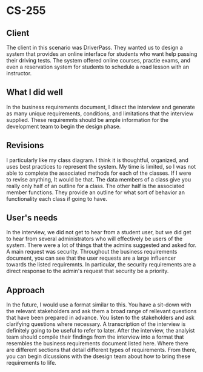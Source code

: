 # CS-255

## Client
The client in this scenario was DriverPass. They wanted us to design a system that provides an online interface for students who want help passing their driving tests. The system offered online courses, practie exams, and even a reservation system for students to schedule a road lesson with an instructor.

## What I did well
In the business requirements document, I disect the interview and generate as many unique requirements, conditions, and limitations that the interview supplied. These requiremnts should be ample information for the development team to begin the design phase.

## Revisions
I particularly like my class diagram. I think it is thoughtful, organized, and uses best practices to represent the system. My time is limited, so I was not able to complete the associated methods for each of the classes. If I were to revise anything, It would be that. The data members of a class give you really only half of an outline for a class. The other half is the associated member functions. They provide an outline for what sort of behavior an functionality each class if going to have. 

## User's needs
In the interview, we did not get to hear from a student user, but we did get to hear from several administrators who will effectively be users of the system. There were a lot of things that the admins suggested and asked for. A main request was security. Throughout the business requirements document, you can see that the user requests are a large influencer towards the listed requiremnts. In particular, the security requirements are a direct response to the admin's request that security be a priority.

## Approach
In the future, I would use a format similar to this. You have a sit-down with the relevant stakeholders and ask them a broad range of rellevant questions that have been prepared in advance. You listen to the stakeholders and ask clarifying questions where necessary. A transcription of the interview is definitely going to be useful to refer to later. After the interview, the analyist team should compile their findings from the interview into a format that resembles the business requirements document listed here. Where there are different sections that detail different types of requirements. From there, you can begin dicussions with the dsesign team about how to bring these requirements to life.
